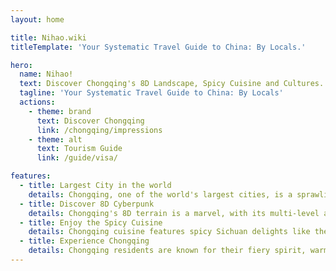 ```yaml
---
layout: home

title: Nihao.wiki
titleTemplate: 'Your Systematic Travel Guide to China: By Locals.'

hero:
  name: Nihao!
  text: Discover Chongqing's 8D Landscape, Spicy Cuisine and Cultures.
  tagline: 'Your Systematic Travel Guide to China: By Locals'
  actions:
    - theme: brand
      text: Discover Chongqing
      link: /chongqing/impressions
    - theme: alt
      text: Tourism Guide
      link: /guide/visa/

features:
  - title: Largest City in the world
    details: Chongqing, one of the world's largest cities, is a sprawling metropolis in Southwest China known for its massive population, stunning riverside location, and vibrant hotpot cuisine culture.
  - title: Discover 8D Cyberpunk
    details: Chongqing's 8D terrain is a marvel, with its multi-level architecture, winding roads, and intricate network of bridges and tunnels creating a labyrinthine cityscape that defies traditional spatial logic.
  - title: Enjoy the Spicy Cuisine
    details: Chongqing cuisine features spicy Sichuan delights like the iconic hotpot, bold Jianghu dishes, and the beloved Chongqing noodles, all packed with flavor and local character.
  - title: Experience Chongqing
    details: Chongqing residents are known for their fiery spirit, warm hospitality, and down-to-earth nature, embodying the vibrant and resilient soul of the city they call home.
---
```


<style>
:root {
  --vp-home-hero-name-color: transparent !important;
  --vp-home-hero-image-filter: blur(44px) !important;
}

@media (min-width: 640px) {
  :root {
    --vp-home-hero-image-filter: blur(56px) !important;;
  }
}

@media (min-width: 960px) {
  :root {
    --vp-home-hero-image-filter: blur(68px) !important;;
  }
}
</style>

